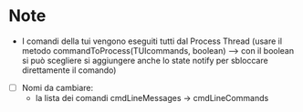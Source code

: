 # Note
- I comandi della tui vengono eseguiti tutti dal Process Thread (usare il metodo commandToProcess(TUIcommands, boolean) --> con il boolean si può scegliere si aggiungere anche lo state notify per sbloccare direttamente il comando)

- [ ] Nomi da cambiare:
    - la lista dei comandi cmdLineMessages -> cmdLineCommands
